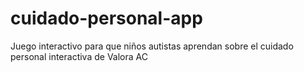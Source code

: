 # cuidado-personal-app
Juego interactivo para que niños autistas aprendan sobre el cuidado personal interactiva de Valora AC

